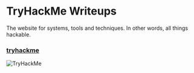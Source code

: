 # TryHackMe Writeups

The website for systems, tools and techniques. In other words, all things hackable.

### [tryhackme](https://tryhackme.com)



<img src="https://tryhackme-badges.s3.amazonaws.com/grayarea.png" alt="TryHackMe">

